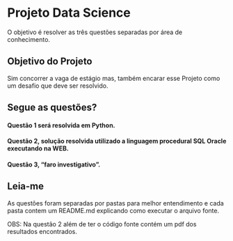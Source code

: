 # Projeto Data Science

O objetivo é resolver as três questões separadas por área de conhecimento.

## Objetivo do Projeto

Sim concorrer a vaga de estágio mas, também encarar esse Projeto como um desafio que deve ser resolvido.

## Segue as questões?

#### Questão 1 será resolvida em Python. 
#### Questão 2, solução resolvida utilizado a linguagem procedural SQL Oracle executando na WEB.
#### Questão 3, “faro investigativo”.

## Leia-me

As questões foram separadas por pastas para melhor entendimento e cada pasta contem um README.md explicando como executar o arquivo fonte.

OBS: Na questão 2 além de ter o código fonte contém um pdf dos resultados encontrados.

